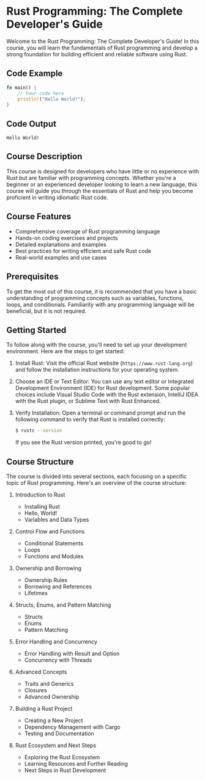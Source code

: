 # Rust Programming: The Complete Developer's Guide

Welcome to the Rust Programming: The Complete Developer's Guide! In this course, you will learn the fundamentals of Rust programming and develop a strong foundation for building efficient and reliable software using Rust.

## Code Example

```rust
fn main() {
    // Your code here
    println!("Hello World!");
}
```

## Code Output

```
Hello World!
```

## Course Description

This course is designed for developers who have little or no experience with Rust but are familiar with programming concepts. Whether you're a beginner or an experienced developer looking to learn a new language, this course will guide you through the essentials of Rust and help you become proficient in writing idiomatic Rust code.

## Course Features

- Comprehensive coverage of Rust programming language
- Hands-on coding exercises and projects
- Detailed explanations and examples
- Best practices for writing efficient and safe Rust code
- Real-world examples and use cases

## Prerequisites

To get the most out of this course, it is recommended that you have a basic understanding of programming concepts such as variables, functions, loops, and conditionals. Familiarity with any programming language will be beneficial, but it is not required.

## Getting Started

To follow along with the course, you'll need to set up your development environment. Here are the steps to get started:

1. Install Rust: Visit the official Rust website (`https://www.rust-lang.org`) and follow the installation instructions for your operating system.

2. Choose an IDE or Text Editor: You can use any text editor or Integrated Development Environment (IDE) for Rust development. Some popular choices include Visual Studio Code with the Rust extension, IntelliJ IDEA with the Rust plugin, or Sublime Text with Rust Enhanced.

3. Verify Installation: Open a terminal or command prompt and run the following command to verify that Rust is installed correctly:

   ```bash
   $ rustc --version
   ```

   If you see the Rust version printed, you're good to go!

## Course Structure

The course is divided into several sections, each focusing on a specific topic of Rust programming. Here's an overview of the course structure:

1. Introduction to Rust
   - Installing Rust
   - Hello, World!
   - Variables and Data Types

2. Control Flow and Functions
   - Conditional Statements
   - Loops
   - Functions and Modules

3. Ownership and Borrowing
   - Ownership Rules
   - Borrowing and References
   - Lifetimes

4. Structs, Enums, and Pattern Matching
   - Structs
   - Enums
   - Pattern Matching

5. Error Handling and Concurrency
   - Error Handling with Result and Option
   - Concurrency with Threads

6. Advanced Concepts
   - Traits and Generics
   - Closures
   - Advanced Ownership

7. Building a Rust Project
   - Creating a New Project
   - Dependency Management with Cargo
   - Testing and Documentation

8. Rust Ecosystem and Next Steps
   - Exploring the Rust Ecosystem
   - Learning Resources and Further Reading
   - Next Steps in Rust Development

